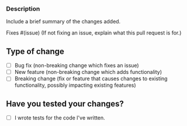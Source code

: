 ### Description

Include a brief summary of the changes added.

Fixes #(issue) (If not fixing an issue, explain what this pull request is for.)

## Type of change

- [ ] Bug fix (non-breaking change which fixes an issue)
- [ ] New feature (non-breaking change which adds functionality)
- [ ] Breaking change (fix or feature that causes changes to existing functionality, possibly impacting existing features)

## Have you tested your changes?
- [ ] I wrote tests for the code I've written.